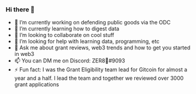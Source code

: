 ### Hi there 👋

- 🔭 I’m currently working on defending public goods via the ODC
- 🌱 I’m currently learning how to digest data
- 👯 I’m looking to collaborate on cool stuff
- 🤔 I’m looking for help with learning data, programming, etc
- 💬 Ask me about grant reviews, web3 trends and how to get you started in web3
- 📫 You can DM me on Discord: ZER8🧠#9093
- ⚡ Fun fact: I was the Grant Eligibility team lead for Gitcoin for almost a year and a half. I lead the team and together we reviewed over 3000 grant applications

